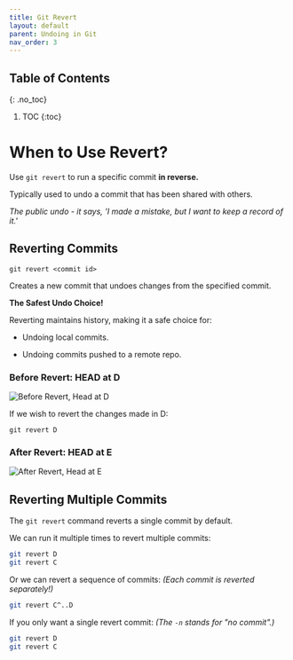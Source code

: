 ```yaml
---
title: Git Revert
layout: default
parent: Undoing in Git
nav_order: 3
---
```


## Table of Contents
{: .no_toc}

1. TOC
{:toc}

# When to Use Revert?

Use `git revert` to run a specific commit **in reverse.**

Typically used to undo a commit that has been shared with others.

*The public undo - it says, 'I made a mistake, but I want to keep a record of it.'*

## Reverting Commits

`git revert <commit id>`

Creates a new commit that undoes changes from the specified commit.

**The Safest Undo Choice!**

Reverting maintains history, making it a safe choice for:

- Undoing local commits.

- Undoing commits pushed to a remote repo.

### Before Revert: HEAD at D

![Before Revert, Head at D](https://i.imgur.com/YRVmxmG.png)

If we wish to revert the changes made in D:

`git revert D`

### After Revert: HEAD at E

![After Revert, Head at E](https://i.imgur.com/sqZmCOE.png)

## Reverting Multiple Commits

The `git revert` command reverts a single commit by default.

We can run it multiple times to revert multiple commits:

```bash
git revert D
git revert C
```

Or we can revert a sequence of commits: *(Each commit is reverted separately!)*

```bash
git revert C^..D
```

If you only want a single revert commit: *(The `-n` stands for "no commit".)*

```bash
git revert D
git revert C
```
